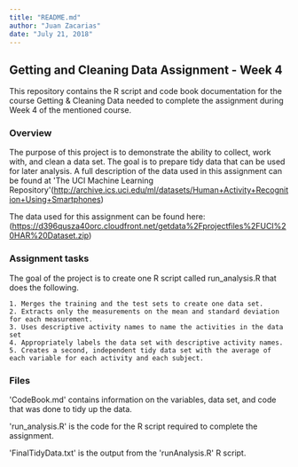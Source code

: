 ```yaml
---
title: "README.md"
author: "Juan Zacarias"
date: "July 21, 2018"
---
```


## Getting and Cleaning Data Assignment - Week 4

This repository contains the R script and code book documentation for the course Getting & Cleaning Data needed to complete the assignment during Week 4 of the mentioned course.

### Overview
The purpose of this project is to demonstrate the ability to collect, work with, and clean a data set. The goal is to prepare tidy data that can be used for later analysis. A full description of the data used in this assignment can be found at 'The UCI Machine Learning Repository'(http://archive.ics.uci.edu/ml/datasets/Human+Activity+Recognition+Using+Smartphones)

The data used for this assignment can be found here:
(https://d396qusza40orc.cloudfront.net/getdata%2Fprojectfiles%2FUCI%20HAR%20Dataset.zip)


### Assignment tasks
The goal of the project is to create one R script called run_analysis.R that does the following.

    1. Merges the training and the test sets to create one data set.
    2. Extracts only the measurements on the mean and standard deviation for each measurement.
    3. Uses descriptive activity names to name the activities in the data set
    4. Appropriately labels the data set with descriptive activity names.
    5. Creates a second, independent tidy data set with the average of each variable for each activity and each subject.


### Files
'CodeBook.md' contains information on the variables, data set, and code that was done to tidy up the data.

'run_analysis.R' is the code for the R script required to complete the assignment. 

'FinalTidyData.txt' is the output from the 'runAnalysis.R' R script.



